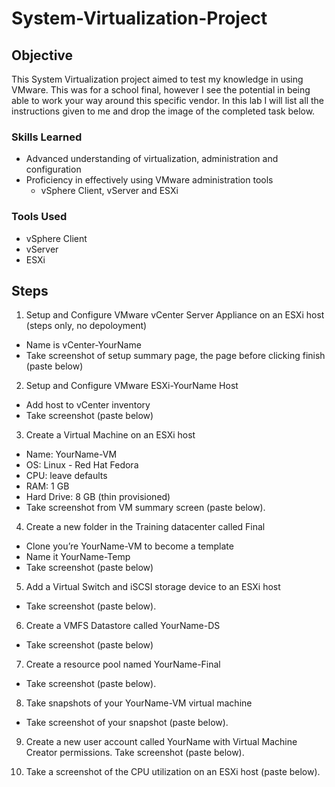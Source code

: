 # System-Virtualization-Project

## Objective

This System Virtualization project aimed to test my knowledge in using VMware. This was for a school final, however I see the potential in being able to work your way around this specific vendor. In this lab I will list all the instructions given to me and drop the image of the completed task below.

### Skills Learned

- Advanced understanding of virtualization, administration and configuration
- Proficiency in effectively using VMware administration tools
    - vSphere Client, vServer and ESXi

### Tools Used

- vSphere Client
- vServer
- ESXi

## Steps

1. Setup and Configure VMware vCenter Server Appliance on an ESXi host (steps only, no depoloyment)

- Name is vCenter-YourName
- Take screenshot of setup summary page, the page before clicking finish (paste below)

2. Setup and Configure VMware ESXi-YourName Host
- Add host to vCenter inventory
- Take screenshot (paste below)

3. Create a Virtual Machine on an ESXi host

- Name: YourName-VM
- OS: Linux - Red Hat Fedora
- CPU: leave defaults
- RAM: 1 GB
- Hard Drive: 8 GB (thin provisioned)
- Take screenshot from VM summary screen (paste below).

4. Create a new folder in the Training datacenter called Final

- Clone you’re YourName-VM to become a template
- Name it YourName-Temp
- Take screenshot (paste below)

5. Add a Virtual Switch and iSCSI storage device to an ESXi host

- Take screenshot (paste below).



6. Create a VMFS Datastore called YourName-DS

- Take screenshot (paste below)



7. Create a resource pool named YourName-Final

- Take screenshot (paste below).



8. Take snapshots of your YourName-VM virtual machine

- Take screenshot of your snapshot (paste below).


9. Create a new user account called YourName with Virtual Machine Creator permissions. 
Take screenshot (paste below).

10. Take a screenshot of the CPU utilization on an ESXi host (paste below).




